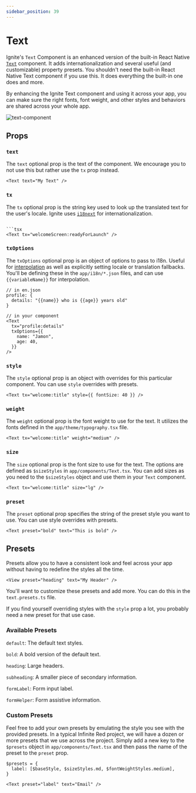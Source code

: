 ```yaml
---
sidebar_position: 39
---
```


# Text

Ignite's `Text` Component is an enhanced version of the built-in React Native [`Text`](https://reactnative.dev/docs/text) component. It adds internationalization and several useful (and customizable) property presets. You shouldn't need the built-in React Native Text component if you use this. It does everything the built-in one does and more.

By enhancing the Ignite Text component and using it across your app, you can make sure the right fonts, font weight, and other styles and behaviors are shared across your whole app.

![text-component](https://github.com/user-attachments/assets/61277e64-c530-4043-93fe-5da41c9e9351)

## Props

### `text`

The `text` optional prop is the text of the component. We encourage you to not use this but rather use the `tx` prop instead.

```tsx
<Text text="My Text" />
```

### `tx`

The `tx` optional prop is the string key used to look up the translated text for the user's locale. Ignite uses [`i18next`](https://www.i18next.com/) for internationalization.

````tsx

```tsx
<Text tx="welcomeScreen:readyForLaunch" />
````

### `txOptions`

The `txOptions` optional prop is an object of options to pass to i18n. Useful for [interpolation](https://www.i18next.com/) as well as explicitly setting locale or translation fallbacks. You'll be defining these in the `app/i18n/*.json` files, and can use `{{variableName}}` for interpolation.

```tsx
// in en.json
profile: {
  details: "{{name}} who is {{age}} years old"
}
```

```tsx
// in your component
<Text
  tx="profile:details"
  txOptions={{
    name: "Jamon",
    age: 40,
  }}
/>
```

### `style`

The `style` optional prop is an object with overrides for this particular component. You can use `style` overrides with presets.

```tsx
<Text tx="welcome:title" style={{ fontSize: 40 }} />
```

### `weight`

The `weight` optional prop is the font weight to use for the text. It utilizes the fonts defined in the `app/theme/typography.tsx` file.

```tsx
<Text tx="welcome:title" weight="medium" />
```

### `size`

The `size` optional prop is the font size to use for the text. The options are defined as `$sizeStyles` in `app/components/Text.tsx`. You can add sizes as you need to the `$sizeStyles` object and use them in your `Text` component.

```tsx
<Text tx="welcome:title" size="lg" />
```

### `preset`

The `preset` optional prop specifies the string of the preset style you want to use. You can use style overrides with presets.

```tsx
<Text preset="bold" text="This is bold" />
```

## Presets

Presets allow you to have a consistent look and feel across your app without having to redefine the styles all the time.

```tsx
<View preset="heading" text="My Header" />
```

You'll want to customize these presets and add more. You can do this in the `text.presets.ts` file.

If you find yourself overriding styles with the `style` prop a lot, you probably need a new preset for that use case.

### Available Presets

`default`: The default text styles.

`bold`: A bold version of the default text.

`heading`: Large headers.

`subheading`: A smaller piece of secondary information.

`formLabel`: Form input label.

`formHelper`: Form assistive information.

### Custom Presets

Feel free to add your own presets by emulating the style you see with the provided presets. In a typical Infinite Red project, we will have a dozen or more presets that we use across the project. Simply add a new key to the `$presets` object in `app/components/Text.tsx` and then pass the name of the preset to the `preset` prop.

```tsx
$presets = {
  label: [$baseStyle, $sizeStyles.md, $fontWeightStyles.medium],
}
```

```tsx
<Text preset="label" text="Email" />
```
